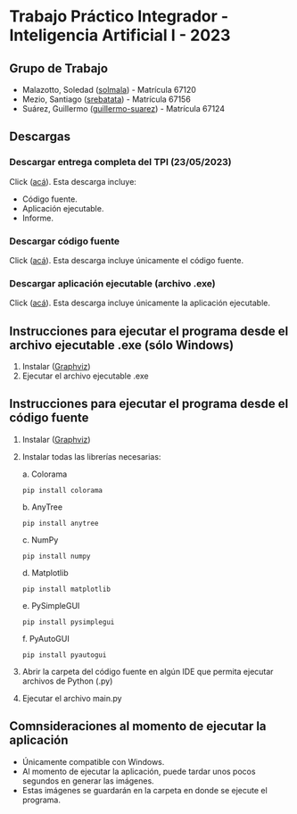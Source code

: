 # Trabajo Práctico Integrador - Inteligencia Artificial I - 2023

## Grupo de Trabajo

* Malazotto, Soledad ([solmala](https://github.com/solmala)) - Matrícula 67120
* Mezio, Santiago ([srebatata](https://github.com/srebatata)) - Matrícula 67156
* Suárez, Guillermo ([guillermo-suarez](https://github.com/guillermo-suarez)) - Matrícula 67124

## Descargas

### Descargar entrega completa del TPI (23/05/2023)

Click ([acá]()). Esta descarga incluye:

* Código fuente.
* Aplicación ejecutable.
* Informe.

### Descargar código fuente

Click ([acá]()). Esta descarga incluye únicamente el código fuente.

### Descargar aplicación ejecutable (archivo .exe)

Click ([acá](https://drive.google.com/file/d/1GHNTkgfKwcXegVVWa_bp6QIOmcw4eJnu/view?usp=sharing)). Esta descarga incluye únicamente la aplicación ejecutable.

## Instrucciones para ejecutar el programa desde el archivo ejecutable .exe (sólo Windows)

1. Instalar ([Graphviz](https://graphviz.org/download/#windows))
2. Ejecutar el archivo ejecutable .exe

## Instrucciones para ejecutar el programa desde el código fuente

1. Instalar ([Graphviz](https://graphviz.org/download/#windows))
2. Instalar todas las librerías necesarias:

    a. Colorama

    ```text
    pip install colorama
    ```

    b. AnyTree

    ```text
    pip install anytree
    ```

    c. NumPy

    ```text
    pip install numpy
    ```

    d. Matplotlib

    ```text
    pip install matplotlib
    ```

    e. PySimpleGUI

    ```text
    pip install pysimplegui
    ```

    f. PyAutoGUI

    ```text
    pip install pyautogui
    ```

3. Abrir la carpeta del código fuente en algún IDE que permita ejecutar archivos de Python (.py)
4. Ejecutar el archivo main.py

## Comnsideraciones al momento de ejecutar la aplicación

* Únicamente compatible con Windows.
* Al momento de ejecutar la aplicación, puede tardar unos pocos segundos en generar las imágenes.
* Estas imágenes se guardarán en la carpeta en donde se ejecute el programa.
